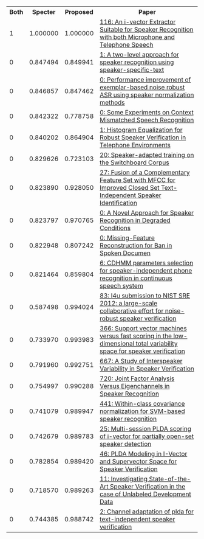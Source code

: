 <html><table><tr>
<th>Both</th>
<th>Specter</th>
<th>Proposed</th>
<th>Paper</th>
</tr>
<tr>
<td>1</td>
<td>1.000000</td>
<td>1.000000</td>
<td><a href="https://www.semanticscholar.org/paper/ecd40f2b52a06fe2de2f612e6028d219225247e8">116: An i-vector Extractor Suitable for Speaker Recognition with both Microphone and Telephone Speech</a></td>
</tr>
<tr>
<td>0</td>
<td>0.847494</td>
<td>0.849941</td>
<td><a href="https://www.semanticscholar.org/paper/dfa1aa19c1b2c3b27204b5b000230b121cb7737d">1: A two-level approach for speaker recognition using speaker-specific-text</a></td>
</tr>
<tr>
<td>0</td>
<td>0.846857</td>
<td>0.847462</td>
<td><a href="https://www.semanticscholar.org/paper/8afbc4188be9e9452ce1fe868ebe217179d36793">0: Performance improvement of exemplar-based noise robust ASR using speaker normalization methods</a></td>
</tr>
<tr>
<td>0</td>
<td>0.842322</td>
<td>0.778758</td>
<td><a href="https://www.semanticscholar.org/paper/40684cc12a2084828b36cfd462d41576e0a494f0">0: Some Experiments on Context Mismatched Speech Recognition</a></td>
</tr>
<tr>
<td>0</td>
<td>0.840202</td>
<td>0.864904</td>
<td><a href="https://www.semanticscholar.org/paper/71d92542ae72c3fc51507fd23a1a2556c20b14c8">1: Histogram Equalization for Robust Speaker Verification in Telephone Environments</a></td>
</tr>
<tr>
<td>0</td>
<td>0.829626</td>
<td>0.723103</td>
<td><a href="https://www.semanticscholar.org/paper/a71b1ddaa6c478957688aca6f948ccfd647a3663">20: Speaker-adapted training on the Switchboard Corpus</a></td>
</tr>
<tr>
<td>0</td>
<td>0.823890</td>
<td>0.928050</td>
<td><a href="https://www.semanticscholar.org/paper/a8382886102ff4544aef135f66c85558821901de">27: Fusion of a Complementary Feature Set with MFCC for Improved Closed Set Text-Independent Speaker Identification</a></td>
</tr>
<tr>
<td>0</td>
<td>0.823797</td>
<td>0.970765</td>
<td><a href="https://www.semanticscholar.org/paper/ba1fe52a6a50edf18bd30603e75f804313bfd4d7">0: A Novel Approach for Speaker Recognition in Degraded Conditions</a></td>
</tr>
<tr>
<td>0</td>
<td>0.822948</td>
<td>0.807242</td>
<td><a href="https://www.semanticscholar.org/paper/96e25d31bbfdb7021ebc26e133c37222ffd8759a">0: Missing-Feature Reconstruction for Ban in Spoken Documen</a></td>
</tr>
<tr>
<td>0</td>
<td>0.821464</td>
<td>0.859804</td>
<td><a href="https://www.semanticscholar.org/paper/e45ab8f9e0ba3e85ca4e65306cc5fa910122d2f4">6: CDHMM parameters selection for speaker-independent phone recognition in continuous speech system</a></td>
</tr>
<tr>
<td>0</td>
<td>0.587498</td>
<td>0.994024</td>
<td><a href="https://www.semanticscholar.org/paper/8ed565cf32c57dfa4665c794735fcecad5ae2f6c">83: I4u submission to NIST SRE 2012: a large-scale collaborative effort for noise-robust speaker verification</a></td>
</tr>
<tr>
<td>0</td>
<td>0.733970</td>
<td>0.993983</td>
<td><a href="https://www.semanticscholar.org/paper/a69c34076de67bf891d4f26a4c494f4e71ab2288">366: Support vector machines versus fast scoring in the low-dimensional total variability space for speaker verification</a></td>
</tr>
<tr>
<td>0</td>
<td>0.791960</td>
<td>0.992751</td>
<td><a href="https://www.semanticscholar.org/paper/eaad1dc7142cf33fef94438c931bd40741a2e74a">667: A Study of Interspeaker Variability in Speaker Verification</a></td>
</tr>
<tr>
<td>0</td>
<td>0.754997</td>
<td>0.990288</td>
<td><a href="https://www.semanticscholar.org/paper/93658d436218a70dade08e09f374b7c76a400da1">720: Joint Factor Analysis Versus Eigenchannels in Speaker Recognition</a></td>
</tr>
<tr>
<td>0</td>
<td>0.741079</td>
<td>0.989947</td>
<td><a href="https://www.semanticscholar.org/paper/b0dd904d57d1629e747a32d41106611a8a2497f4">441: Within-class covariance normalization for SVM-based speaker recognition</a></td>
</tr>
<tr>
<td>0</td>
<td>0.742679</td>
<td>0.989783</td>
<td><a href="https://www.semanticscholar.org/paper/db976381ba0bcf53cd4bd359d1dffe39d259aa2e">25: Multi-session PLDA scoring of i-vector for partially open-set speaker detection</a></td>
</tr>
<tr>
<td>0</td>
<td>0.782854</td>
<td>0.989420</td>
<td><a href="https://www.semanticscholar.org/paper/bccb205ca4069505aefd29fca5b5cdf3db02e3d4">46: PLDA Modeling in I-Vector and Supervector Space for Speaker Verification</a></td>
</tr>
<tr>
<td>0</td>
<td>0.718570</td>
<td>0.989263</td>
<td><a href="https://www.semanticscholar.org/paper/5ec604dc0cfdbf945ddc9183d081fdb1ddea10cf">11: Investigating State-of-the-Art Speaker Verification in the case of Unlabeled Development Data</a></td>
</tr>
<tr>
<td>0</td>
<td>0.744385</td>
<td>0.988742</td>
<td><a href="https://www.semanticscholar.org/paper/ceb6cc1c27f0cd8003ffc4671cd85c04cc497613">2: Channel adaptation of plda for text-independent speaker verification</a></td>
</tr>
</table></html>
